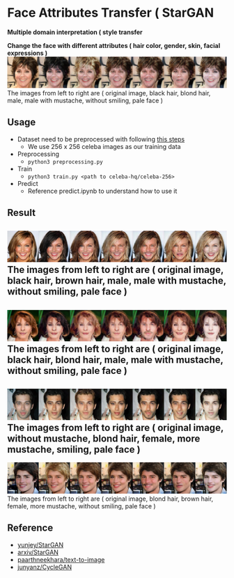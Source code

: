 # Face Attributes Transfer ( StarGAN
**Multiple domain interpretation ( style transfer**

**Change the face with different attributes ( hair color, gender, skin, facial expressions )**
![imga](https://github.com/willylulu/GanExample/blob/master/FaceAttributeChange_StarGAN/abc.png?raw=true)
The images from left to right are ( original image, black hair, blond hair, male, male with mustache, without smiling, pale face )

##	Usage
*	Dataset need to be preprocessed with following [this steps](https://github.com/willylulu/celeba-hq-modified)
	*	We use 256 x 256 celeba images as our training data
*	Preprocessing
	*	`python3 preprocessing.py`
*	Train
	*	`python3 train.py <path to celeba-hq/celeba-256>`
*	Predict
	*	Reference predict.ipynb to understand how to use it

##	Result
![imgb](https://github.com/willylulu/GanExample/blob/master/FaceAttributeChange_StarGAN/test1.png?raw=true)
The images from left to right are ( original image, black hair, brown hair, male, male with mustache, without smiling, pale face )
---
![imgc](https://github.com/willylulu/GanExample/blob/master/FaceAttributeChange_StarGAN/test2.png?raw=true)
The images from left to right are ( original image, black hair, blond hair, male, male with mustache, without smiling, pale face )
---
![imgd](https://github.com/willylulu/GanExample/blob/master/FaceAttributeChange_StarGAN/test3.png?raw=true)
The images from left to right are ( original image, without mustache, blond hair, female, more mustache, smiling, pale face )
---
![imge](https://github.com/willylulu/GanExample/blob/master/FaceAttributeChange_StarGAN/test4.png?raw=true)
The images from left to right are ( original image, blond hair, brown hair, female, more mustache, without smiling, pale face )

##	Reference
*	[yunjey/StarGAN](https://github.com/yunjey/StarGAN)
*	[arxiv/StarGAN](https://arxiv.org/abs/1711.09020)
*	[paarthneekhara/text-to-image](https://github.com/paarthneekhara/text-to-image)
*	[junyanz/CycleGAN](https://github.com/junyanz/CycleGAN)

